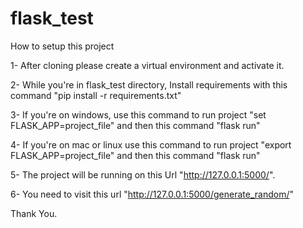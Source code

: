 # flask_test
How to setup this project

1- After cloning please create a virtual environment and activate it.

2- While you're in flask_test directory, Install requirements with this command "pip install -r requirements.txt"

3- If you're on windows, use this command to run project "set FLASK_APP=project_file" and then this command "flask run"

4- If you're on mac or linux use this command to run project "export FLASK_APP=project_file" and then this command "flask run"

5- The project will be running on this Url "http://127.0.0.1:5000/".

6- You need to visit this url "http://127.0.0.1:5000/generate_random/"

Thank You.
